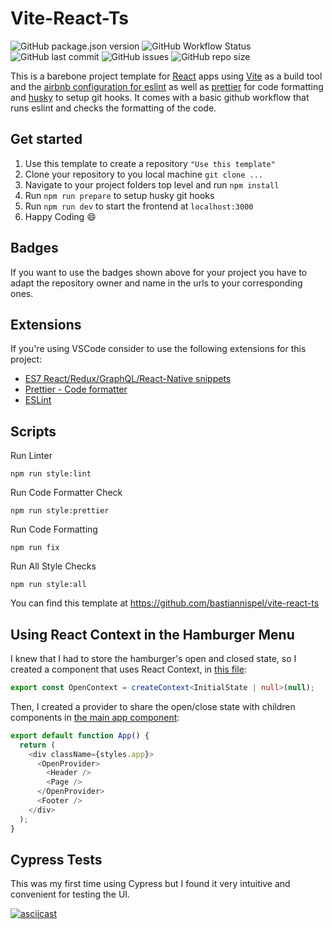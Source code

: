 # Vite-React-Ts

![GitHub package.json version](https://img.shields.io/github/package-json/v/bastiannispel/vite-react-ts)
![GitHub Workflow Status](https://img.shields.io/github/workflow/status/bastiannispel/vite-react-ts/ci?label=ci)
![GitHub last commit](https://img.shields.io/github/last-commit/bastiannispel/vite-react-ts)
![GitHub issues](https://img.shields.io/github/issues/bastiannispel/vite-react-ts)
![GitHub repo size](https://img.shields.io/github/repo-size/bastiannispel/vite-react-ts)

This is a barebone project template for [React](https://reactjs.org/) apps using [Vite](https://vitejs.dev/) as a build tool and the [airbnb configuration for eslint](https://www.npmjs.com/package/eslint-config-airbnb) as well as [prettier](https://prettier.io/) for code formatting and [husky](https://github.com/typicode/husky) to setup git hooks. It comes with a basic github workflow that runs eslint and checks the formatting of the code.

## Get started

1. Use this template to create a repository `"Use this template"`
2. Clone your repository to you local machine `git clone ...`
3. Navigate to your project folders top level and run `npm install`
4. Run `npm run prepare` to setup husky git hooks
5. Run `npm run dev` to start the frontend at `localhost:3000`
6. Happy Coding :smile:

## Badges

If you want to use the badges shown above for your project you have to adapt the repository owner and name in the urls to your corresponding ones.

## Extensions

If you're using VSCode consider to use the following extensions for this project:

- [ES7 React/Redux/GraphQL/React-Native snippets](https://marketplace.visualstudio.com/items?itemName=dsznajder.es7-react-js-snippets)
- [Prettier - Code formatter](https://marketplace.visualstudio.com/items?itemName=esbenp.prettier-vscode)
- [ESLint](https://marketplace.visualstudio.com/items?itemName=dbaeumer.vscode-eslint)

## Scripts

Run Linter

    npm run style:lint

Run Code Formatter Check

    npm run style:prettier

Run Code Formatting

    npm run fix

Run All Style Checks

    npm run style:all

You can find this template at https://github.com/bastiannispel/vite-react-ts

## Using React Context in the Hamburger Menu

I knew that I had to store the hamburger's open and closed state, so I created a component that uses React Context, in [this file](./src/Context/OpenContext.tsx):

```typescript
export const OpenContext = createContext<InitialState | null>(null);
```

Then, I created a provider to share the open/close state with children components in [the main app component](./src/App/App.tsx):

```typescript
export default function App() {
  return (
    <div className={styles.app}>
      <OpenProvider>
        <Header />
        <Page />
      </OpenProvider>
      <Footer />
    </div>
  );
}
```

## Cypress Tests

This was my first time using Cypress but I found it very intuitive and convenient for testing the UI.

[![asciicast](https://asciinema.org/a/489175.svg)](https://asciinema.org/a/489175)
